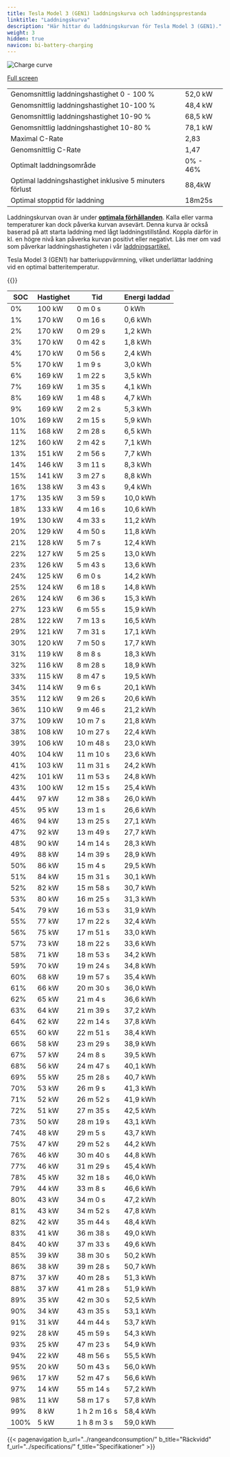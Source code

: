 ```yaml
---
title: Tesla Model 3 (GEN1) laddningskurva och laddningsprestanda
linktitle: "Laddningskurva"
description: "Här hittar du laddningskurvan för Tesla Model 3 (GEN1)."
weight: 3
hidden: true
navicon: bi-battery-charging
---
```

<!-- markdownlint-disable MD033 -->
<img src="/images/models/tesla/model_3/model_3_gen1/chargingcurve.svg" alt="Charge curve" class="img-fluid">

[Full screen](/images/models/tesla/model_3/model_3_gen1/chargingcurve.svg)


<table class="table table-striped border">
<tbody>
<tr>
<td>Genomsnittlig laddningshastighet 0 - 100 %</td><td>52,0 kW</td>
</tr>
<tr>
<td>Genomsnittlig laddningshastighet 10-100 %</td><td>48,4 kW</td>
</tr>
<tr>
<td>Genomsnittlig laddningshastighet 10-90 %</td><td>68,5 kW</td>
</tr>
<tr>
<td>Genomsnittlig laddningshastighet 10-80 %</td><td>78,1 kW</td>
</tr>
<tr>
<td>Maximal C-Rate</td><td>2,83</td>
</tr>
<tr>
<td>Genomsnittlig C-Rate</td><td>1,47</td>
</tr>
<tr>
<td>Optimalt laddningsområde</td><td>0% - 46%</td>
</tr>
<tr>
<td>Optimal laddningshastighet inklusive 5 minuters förlust</td><td>88,4kW</td>
</tr>
<tr>
<td>Optimal stopptid för laddning</td><td>18m25s</td>
</tr>
</tbody>
</table>


Laddningskurvan ovan är under **[optimala förhållanden](../../../../../technology/battery/charging/#temperatur)**. Kalla eller varma temperaturer kan dock påverka kurvan avsevärt. Denna kurva är också baserad på att starta laddning med lågt laddningstillstånd. Koppla därför in kl. en högre nivå kan påverka kurvan positivt eller negativt. Läs mer om vad som påverkar laddningshastigheten i vår [laddningsartikel.](../../../../../technology/battery/charging/)


Tesla Model 3 (GEN1) har batteriuppvärmning, vilket underlättar laddning vid en optimal batteritemperatur.


{{<evkxdisplayaddarticle />}}
<table class="table table-striped border">
<thead>
<tr><th>SOC</th><th>Hastighet</th><th>Tid</th><th>Energi laddad</th></tr>
</thead>
<tbody>
<tr>
<td>0%</td><td>100 kW</td><td> 0 m 0 s </td><td>0 kWh </td>
</tr>
<tr>
<td>1%</td><td>170 kW</td><td> 0 m 16 s </td><td>0,6 kWh </td>
</tr>
<tr>
<td>2%</td><td>170 kW</td><td> 0 m 29 s </td><td>1,2 kWh </td>
</tr>
<tr>
<td>3%</td><td>170 kW</td><td> 0 m 42 s </td><td>1,8 kWh </td>
</tr>
<tr>
<td>4%</td><td>170 kW</td><td> 0 m 56 s </td><td>2,4 kWh </td>
</tr>
<tr>
<td>5%</td><td>170 kW</td><td> 1 m 9 s </td><td>3,0 kWh </td>
</tr>
<tr>
<td>6%</td><td>169 kW</td><td> 1 m 22 s </td><td>3,5 kWh </td>
</tr>
<tr>
<td>7%</td><td>169 kW</td><td> 1 m 35 s </td><td>4,1 kWh </td>
</tr>
<tr>
<td>8%</td><td>169 kW</td><td> 1 m 48 s </td><td>4,7 kWh </td>
</tr>
<tr>
<td>9%</td><td>169 kW</td><td> 2 m 2 s </td><td>5,3 kWh </td>
</tr>
<tr>
<td>10%</td><td>169 kW</td><td> 2 m 15 s </td><td>5,9 kWh </td>
</tr>
<tr>
<td>11%</td><td>168 kW</td><td> 2 m 28 s </td><td>6,5 kWh </td>
</tr>
<tr>
<td>12%</td><td>160 kW</td><td> 2 m 42 s </td><td>7,1 kWh </td>
</tr>
<tr>
<td>13%</td><td>151 kW</td><td> 2 m 56 s </td><td>7,7 kWh </td>
</tr>
<tr>
<td>14%</td><td>146 kW</td><td> 3 m 11 s </td><td>8,3 kWh </td>
</tr>
<tr>
<td>15%</td><td>141 kW</td><td> 3 m 27 s </td><td>8,8 kWh </td>
</tr>
<tr>
<td>16%</td><td>138 kW</td><td> 3 m 43 s </td><td>9,4 kWh </td>
</tr>
<tr>
<td>17%</td><td>135 kW</td><td> 3 m 59 s </td><td>10,0 kWh </td>
</tr>
<tr>
<td>18%</td><td>133 kW</td><td> 4 m 16 s </td><td>10,6 kWh </td>
</tr>
<tr>
<td>19%</td><td>130 kW</td><td> 4 m 33 s </td><td>11,2 kWh </td>
</tr>
<tr>
<td>20%</td><td>129 kW</td><td> 4 m 50 s </td><td>11,8 kWh </td>
</tr>
<tr>
<td>21%</td><td>128 kW</td><td> 5 m 7 s </td><td>12,4 kWh </td>
</tr>
<tr>
<td>22%</td><td>127 kW</td><td> 5 m 25 s </td><td>13,0 kWh </td>
</tr>
<tr>
<td>23%</td><td>126 kW</td><td> 5 m 43 s </td><td>13,6 kWh </td>
</tr>
<tr>
<td>24%</td><td>125 kW</td><td> 6 m 0 s </td><td>14,2 kWh </td>
</tr>
<tr>
<td>25%</td><td>124 kW</td><td> 6 m 18 s </td><td>14,8 kWh </td>
</tr>
<tr>
<td>26%</td><td>124 kW</td><td> 6 m 36 s </td><td>15,3 kWh </td>
</tr>
<tr>
<td>27%</td><td>123 kW</td><td> 6 m 55 s </td><td>15,9 kWh </td>
</tr>
<tr>
<td>28%</td><td>122 kW</td><td> 7 m 13 s </td><td>16,5 kWh </td>
</tr>
<tr>
<td>29%</td><td>121 kW</td><td> 7 m 31 s </td><td>17,1 kWh </td>
</tr>
<tr>
<td>30%</td><td>120 kW</td><td> 7 m 50 s </td><td>17,7 kWh </td>
</tr>
<tr>
<td>31%</td><td>119 kW</td><td> 8 m 8 s </td><td>18,3 kWh </td>
</tr>
<tr>
<td>32%</td><td>116 kW</td><td> 8 m 28 s </td><td>18,9 kWh </td>
</tr>
<tr>
<td>33%</td><td>115 kW</td><td> 8 m 47 s </td><td>19,5 kWh </td>
</tr>
<tr>
<td>34%</td><td>114 kW</td><td> 9 m 6 s </td><td>20,1 kWh </td>
</tr>
<tr>
<td>35%</td><td>112 kW</td><td> 9 m 26 s </td><td>20,6 kWh </td>
</tr>
<tr>
<td>36%</td><td>110 kW</td><td> 9 m 46 s </td><td>21,2 kWh </td>
</tr>
<tr>
<td>37%</td><td>109 kW</td><td> 10 m 7 s </td><td>21,8 kWh </td>
</tr>
<tr>
<td>38%</td><td>108 kW</td><td> 10 m 27 s </td><td>22,4 kWh </td>
</tr>
<tr>
<td>39%</td><td>106 kW</td><td> 10 m 48 s </td><td>23,0 kWh </td>
</tr>
<tr>
<td>40%</td><td>104 kW</td><td> 11 m 10 s </td><td>23,6 kWh </td>
</tr>
<tr>
<td>41%</td><td>103 kW</td><td> 11 m 31 s </td><td>24,2 kWh </td>
</tr>
<tr>
<td>42%</td><td>101 kW</td><td> 11 m 53 s </td><td>24,8 kWh </td>
</tr>
<tr>
<td>43%</td><td>100 kW</td><td> 12 m 15 s </td><td>25,4 kWh </td>
</tr>
<tr>
<td>44%</td><td>97 kW</td><td> 12 m 38 s </td><td>26,0 kWh </td>
</tr>
<tr>
<td>45%</td><td>95 kW</td><td> 13 m 1 s </td><td>26,6 kWh </td>
</tr>
<tr>
<td>46%</td><td>94 kW</td><td> 13 m 25 s </td><td>27,1 kWh </td>
</tr>
<tr>
<td>47%</td><td>92 kW</td><td> 13 m 49 s </td><td>27,7 kWh </td>
</tr>
<tr>
<td>48%</td><td>90 kW</td><td> 14 m 14 s </td><td>28,3 kWh </td>
</tr>
<tr>
<td>49%</td><td>88 kW</td><td> 14 m 39 s </td><td>28,9 kWh </td>
</tr>
<tr>
<td>50%</td><td>86 kW</td><td> 15 m 4 s </td><td>29,5 kWh </td>
</tr>
<tr>
<td>51%</td><td>84 kW</td><td> 15 m 31 s </td><td>30,1 kWh </td>
</tr>
<tr>
<td>52%</td><td>82 kW</td><td> 15 m 58 s </td><td>30,7 kWh </td>
</tr>
<tr>
<td>53%</td><td>80 kW</td><td> 16 m 25 s </td><td>31,3 kWh </td>
</tr>
<tr>
<td>54%</td><td>79 kW</td><td> 16 m 53 s </td><td>31,9 kWh </td>
</tr>
<tr>
<td>55%</td><td>77 kW</td><td> 17 m 22 s </td><td>32,4 kWh </td>
</tr>
<tr>
<td>56%</td><td>75 kW</td><td> 17 m 51 s </td><td>33,0 kWh </td>
</tr>
<tr>
<td>57%</td><td>73 kW</td><td> 18 m 22 s </td><td>33,6 kWh </td>
</tr>
<tr>
<td>58%</td><td>71 kW</td><td> 18 m 53 s </td><td>34,2 kWh </td>
</tr>
<tr>
<td>59%</td><td>70 kW</td><td> 19 m 24 s </td><td>34,8 kWh </td>
</tr>
<tr>
<td>60%</td><td>68 kW</td><td> 19 m 57 s </td><td>35,4 kWh </td>
</tr>
<tr>
<td>61%</td><td>66 kW</td><td> 20 m 30 s </td><td>36,0 kWh </td>
</tr>
<tr>
<td>62%</td><td>65 kW</td><td> 21 m 4 s </td><td>36,6 kWh </td>
</tr>
<tr>
<td>63%</td><td>64 kW</td><td> 21 m 39 s </td><td>37,2 kWh </td>
</tr>
<tr>
<td>64%</td><td>62 kW</td><td> 22 m 14 s </td><td>37,8 kWh </td>
</tr>
<tr>
<td>65%</td><td>60 kW</td><td> 22 m 51 s </td><td>38,4 kWh </td>
</tr>
<tr>
<td>66%</td><td>58 kW</td><td> 23 m 29 s </td><td>38,9 kWh </td>
</tr>
<tr>
<td>67%</td><td>57 kW</td><td> 24 m 8 s </td><td>39,5 kWh </td>
</tr>
<tr>
<td>68%</td><td>56 kW</td><td> 24 m 47 s </td><td>40,1 kWh </td>
</tr>
<tr>
<td>69%</td><td>55 kW</td><td> 25 m 28 s </td><td>40,7 kWh </td>
</tr>
<tr>
<td>70%</td><td>53 kW</td><td> 26 m 9 s </td><td>41,3 kWh </td>
</tr>
<tr>
<td>71%</td><td>52 kW</td><td> 26 m 52 s </td><td>41,9 kWh </td>
</tr>
<tr>
<td>72%</td><td>51 kW</td><td> 27 m 35 s </td><td>42,5 kWh </td>
</tr>
<tr>
<td>73%</td><td>50 kW</td><td> 28 m 19 s </td><td>43,1 kWh </td>
</tr>
<tr>
<td>74%</td><td>48 kW</td><td> 29 m 5 s </td><td>43,7 kWh </td>
</tr>
<tr>
<td>75%</td><td>47 kW</td><td> 29 m 52 s </td><td>44,2 kWh </td>
</tr>
<tr>
<td>76%</td><td>46 kW</td><td> 30 m 40 s </td><td>44,8 kWh </td>
</tr>
<tr>
<td>77%</td><td>46 kW</td><td> 31 m 29 s </td><td>45,4 kWh </td>
</tr>
<tr>
<td>78%</td><td>45 kW</td><td> 32 m 18 s </td><td>46,0 kWh </td>
</tr>
<tr>
<td>79%</td><td>44 kW</td><td> 33 m 8 s </td><td>46,6 kWh </td>
</tr>
<tr>
<td>80%</td><td>43 kW</td><td> 34 m 0 s </td><td>47,2 kWh </td>
</tr>
<tr>
<td>81%</td><td>43 kW</td><td> 34 m 52 s </td><td>47,8 kWh </td>
</tr>
<tr>
<td>82%</td><td>42 kW</td><td> 35 m 44 s </td><td>48,4 kWh </td>
</tr>
<tr>
<td>83%</td><td>41 kW</td><td> 36 m 38 s </td><td>49,0 kWh </td>
</tr>
<tr>
<td>84%</td><td>40 kW</td><td> 37 m 33 s </td><td>49,6 kWh </td>
</tr>
<tr>
<td>85%</td><td>39 kW</td><td> 38 m 30 s </td><td>50,2 kWh </td>
</tr>
<tr>
<td>86%</td><td>38 kW</td><td> 39 m 28 s </td><td>50,7 kWh </td>
</tr>
<tr>
<td>87%</td><td>37 kW</td><td> 40 m 28 s </td><td>51,3 kWh </td>
</tr>
<tr>
<td>88%</td><td>37 kW</td><td> 41 m 28 s </td><td>51,9 kWh </td>
</tr>
<tr>
<td>89%</td><td>35 kW</td><td> 42 m 30 s </td><td>52,5 kWh </td>
</tr>
<tr>
<td>90%</td><td>34 kW</td><td> 43 m 35 s </td><td>53,1 kWh </td>
</tr>
<tr>
<td>91%</td><td>31 kW</td><td> 44 m 44 s </td><td>53,7 kWh </td>
</tr>
<tr>
<td>92%</td><td>28 kW</td><td> 45 m 59 s </td><td>54,3 kWh </td>
</tr>
<tr>
<td>93%</td><td>25 kW</td><td> 47 m 23 s </td><td>54,9 kWh </td>
</tr>
<tr>
<td>94%</td><td>22 kW</td><td> 48 m 56 s </td><td>55,5 kWh </td>
</tr>
<tr>
<td>95%</td><td>20 kW</td><td> 50 m 43 s </td><td>56,0 kWh </td>
</tr>
<tr>
<td>96%</td><td>17 kW</td><td> 52 m 47 s </td><td>56,6 kWh </td>
</tr>
<tr>
<td>97%</td><td>14 kW</td><td> 55 m 14 s </td><td>57,2 kWh </td>
</tr>
<tr>
<td>98%</td><td>11 kW</td><td> 58 m 17 s </td><td>57,8 kWh </td>
</tr>
<tr>
<td>99%</td><td>8 kW</td><td>1 h 2 m 16 s </td><td>58,4 kWh </td>
</tr>
<tr>
<td>100%</td><td>5 kW</td><td>1 h 8 m 3 s </td><td>59,0 kWh </td>
</tr>
</tbody>
</table>


{{< pagenavigation b_url="../rangeandconsumption/" b_title="Räckvidd" f_url="../specifications/" f_title="Specifikationer" >}}
